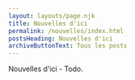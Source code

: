 ```yaml
---
layout: layouts/page.njk
title: Nouvelles d'ici
permalink: /nouvelles/index.html
postsHeading: Nouvelles d'ici
archiveButtonText: Tous les posts
---
```

Nouvelles d'ici - Todo.